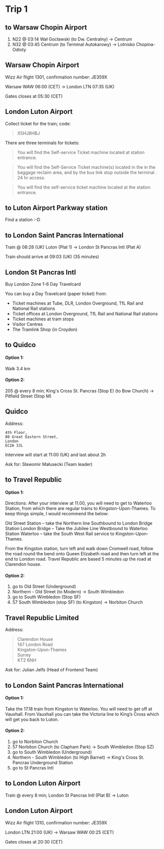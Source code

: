 # Trip 1

## to Warsaw Chopin Airport

1. N22 @ 03:14 Wał Gocławski (to Dw. Centralny) -> Centrum
2. N32 @ 03:45 Centrum (to Terminal Autokarowy) -> Lotnisko Chopina-Odloty

## Warsaw Chopin Airport

Wizz Air flight 1301, confirmation number: JE359X

Warsaw WAW 06:00 (CET) -> London LTN 07:35 (UK)

Gates closes at 05:30 (CET)

## London Luton Airport

Collect ticket for the train; code:

> X5HJ8HBJ

There are three terminals for tickets:

> You will find the Self-service Ticket machine located at station entrance.

> You will find the Self-Service Ticket machine(s) located in the in the baggage reclaim area, and by the bus link stop outside the terminal . 24 hr access.

> You will find the self-service ticket machine located at the station entrance.

## to Luton Airport Parkway station

Find a station :-D

## to London Saint Pancras International

Train @ 08:28 (UK) Luton (Plat 1) -> London St Pancras Intl (Plat A)

Train should arrive at 09:03 (UK) (35 minutes)

## London St Pancras Intl

Buy London Zone 1-6 Day Travelcard

You can buy a Day Travelcard (paper ticket) from:

- Ticket machines at Tube, DLR, London Overground, TfL Rail and National Rail stations
- Ticket offices at London Overground, TfL Rail and National Rail stations
- Ticket machines at tram stops
- Visitor Centres
- The Tramlink Shop (in Croydon)

## to Quidco

#### Option 1:

Walk 3.4 km

#### Option 2:

205 @ every 8 min; King's Cross St. Pancras (Stop E) (to Bow Church) -> Pitfield Street (Stop M)

## Quidco

Address:

```
4th Floor,
80 Great Eastern Street,
London
EC2A 3JL
```

Interview will start at 11:00 (UK) and last about 2h

Ask for: Sławomir Małusecki (Team leader)

## to Travel Republic

#### Option 1:

Directions: After your interview at 11.00, you will need to get to Waterloo Station, from which there are regular trains to Kingston-Upon-Thames. To keep things simple, I would recommend the below:

Old Street Station – take the Northern line Southbound to London Bridge Station
London Bridge – Take the Jubilee Line Westbound to Waterloo Station
Waterloo – take the South West Rail service to Kingston-Upon-Thames.

From the Kingston station, turn left and walk down Cromwell road, follow the road round the bend onto Queen Elizabeth road and then turn left at the end to London road. Travel Republic are based 5 minutes up the road at Clarendon house.

#### Option 2:

1. go to Old Street (Underground)
2. Northern - Old Street (to Modern) -> South Wimbledon
3. go to South Wimbledon (Stop SF)
4. 57 South Wimbledon (stop SF) (to Kingston) -> Norbiton Church

## Travel Republic Limited

Address:

> Clarendon House <br>
> 147 London Road <br>
> Kingston-Upon-Thames <br>
> Surrey <br>
> KT2 6NH

Ask for: Julian Jelfs (Head of Frontend Team)

## to London Saint Pancras International

#### Option 1:

Take the 17.18 train from Kingston to Waterloo. You will need to get off at Vauxhall.
From Vauxhall you can take the Victoria line to King’s Cross which will get you back to Luton.

#### Option 2:

1. go to Norbiton Church
2. 57 Norbiton Church (to Clapham Park) -> South Wimbledon (Stop SZ)
3. go to South Wimbledon (Underground)
4. Northern - South Wimbledon (to High Barnet) -> King's Cross St. Pancras Underground Station
5. go to St Pancras Intl

## to London Luton Airport

Train @ every 8 min; London St Pancras Intl (Plat B) -> Luton

## London Luton Airport

Wizz Air flight 1310, confirmation number: JE359X

London LTN 21:00 (UK) -> Warsaw WAW 00:25 (CET)

Gates closes at 20:30 (CET)
